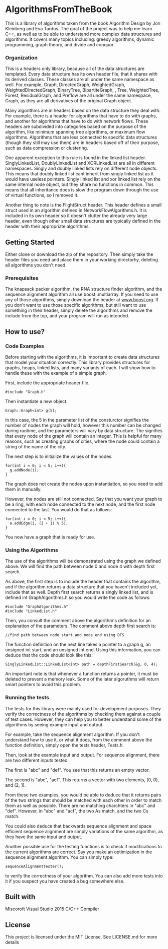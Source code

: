 # AlgorithmsFromTheBook
This is a library of algorithms taken from the book Algorithm Design by Jon Kleinberg and Eva Tardos. The goal of the project was to help me learn C++, as well as to be able to understand more complex data structures and algorithms. It covers many topics including: greedy algorithms, dynamic programming, graph theory, and divide and conquor. 

### Organization
This is  a headers only library, because all of the data structures are templated. Every data structure has its own header file, that it shares with its derived classes. These classes are all under the same namespace as well. For example, Graph, DirectedGraph, WeightedGraph, WeightedDirectedGraph, BinaryTree, BipartiteGraph, , Tree, WeightedTree, Forest, ResidualGraph, and Preflow are all under the same namespace, Graph, as they are all derivatives of the original Graph object.

Many algorithms are in headers based on the data structure they deal with. For example, there is a header for algorithms that have to do with graphs, and another for algorithms that have to do with network flows. These headers are subdivided into categories based on the purpose of the algorithm, like minimum spanning tree algorithms, or maximum flow algorithms. Algorithms that are less connected to specific data structures (though they still may use them) are in headers based off of their purpose, such as data compression or clustering. 

One apparent exception to this rule is found in the linked list header. SinglyLinkedList, DoublyLinkedList and XORLinkedList are all in different namespaces. Singly and doubly linked lists rely on different node objects. This means that doubly linked list cant inherit from singly linked list as it would have useless pointers. Singly linked list and xor linked list rely on the same internal node object, but they share no functions in common. This means that all inheritance does is slow the program down through the use of virtual functions, so I removed it.

Another thing to note is the FlightStruct header. This header defines a small struct used in an algorithm defined in NetworkFlowAlgorithms.h. It is included in its own header so it doesn't clutter the already very large header, even though other small data structures are typically defined in the header with their appropriate algorithms.

## Getting Started
Either clone or download the zip of the repository. Then simply take the header files you need and place them in your working directorhy, deleting all algorithms you don't need.

### Prerequisites
The knapsack packer algorithm, the RNA structure finder algorithm, and the sequence alignment algorithm all use boost::multiarray. If you need to use any of those algorithms, simply download the header at www.boost.org. If you don't want to use those specific algorithms, but still want to use something in their header, simply delete the algorithms and remove the include from the top, and your program will run as intended.

## How to use?
### Code Examples
Before starting with the algorithms, it is important to create data structures that model your situation correctly. This library provides structures for graphs, heaps, linked lists, and many variants of each. I will show how to handle these with the example of a simple graph.

First, include the appropriate header file.
```
#include "Graph.h"
```
Then instantiate a new object.
```
Graph::Graph<int> g(5);
```
In this case, the 5 in the parameter list of the consturctor signifies the number of nodes the graph will hold, however this number can be changed during runtime, and the parameters will vary by data structure.
The <int> signifies that every node of the graph will contain an integer. This is helpful for many reasons, such as creating graphs of cities, where the node could contain a string of the name of the city.

The next step is to initialize the values of the nodes.
```
for(int i = 0; i < 5; i++){
  g.addNode(i);
}
```
The graph does not create the nodes upon instantiation, so you need to add them in manually. 

However, the nodes are still not connected. 
Say that you want your graph to be a ring, with each node connected to the next node, and the first node connected to the last. 
You would do that as follows:
```
for(int i = 0; i < 5; i++){
  a.addEdge(i, (i + 1) % 5);
}
```
You now have a graph that is ready for use.
### Using the Algorithms
The use of the algorithms will be demonstrated using the graph we defined above. We will find the path between node 0 and node 4 with depth first search.

As above, the first step is to include the header that contains the algorithm, and if the algorithm returns a data structure that you haven't included yet, include that as well.
Depth first search returns a singly linked list, and is defined int GraphAlgorithms.h so you would write the code as follows:
```
#include "GraphAlgorithms.h"
#include "LinkedList.h"
```
Then, you consult the comment above the algorithm's definition for an explanation of the parameters.
The comment above depth first search is:
```
//find path between node start and node end using DFS
```
The function definition on the next line takes a pointer to a graph g, an unsigned int start, and an unsigned int end. 
Using this information, you can deduce that the code should look like this:
```
SinglyLinkedList::LinkedList<int> path = depthFirstSearch(&g, 0, 4);
```

An important note is that whenever a function returns a pointer, it must be deleted to prevent a memory leak. Some of the later algoruthms will return smart pointers to avoid this problem.
### Running the tests
The tests for this library were mainly used for development purposes. They verify the correctness of the algorithms by checking them against a couple of test cases. However, they can help you to better understand some of the algorithms by seeing example input and output.

For example, take the sequence alignment algorithm. If you don't understand how to use it, or what it does, from the comment above the function definition, simply open the tests header, Tests.h.

Then, look at the example input and output. For sequence alignment, there are two different inputs tested.

The first is "abc" and "def". You see that this returns an empty vector.

The second is "abc", "acf". This returns a vector with two elements, (0, 0), and (2, 1).

From these two examples, you would be able to deduce that it returns pairs of the two strings that should be matched with each other in order to match them as well as possible. There are no matching charchters in "abc" and "def". However, in "abc" and "acf", the two As match, and the two Cs match.

You could also deduce that backwards sequence alignment and space efficient sequence alignment are simply variations of the same algorithm, as they have the same input and output.

Another possible use for the testing functions is to check if modifications to the current algorithms are correct. Say you make an optimization in the sequence alignment algorithm. You can simply type:

```
sequenceAlignmentTester();
```
to verify the correctness of your algorithm. You can also add more tests into it if you suspect you have created a bug somewhere else. 
## Built with
Miscoroft Visual Studio 2015 C/C++ Compiler

## License
This project is licensed under the MIT License. See LICENSE.md for more details
